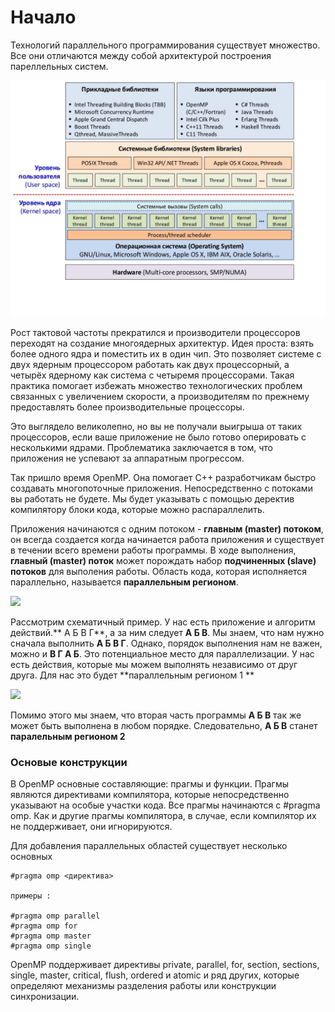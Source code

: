 # Начало

Технологий параллельного программирования существует множество. Все они отличаются между собой архитектурой построения пареллельных систем.

![](6-openmp-2-1024.jpg)

Рост тактовой частоты прекратился и производители процессоров переходят на создание многоядерных архитектур. Идея проста: взять более одного ядра и поместить их в один чип. Это позволяет системе с двух ядерным процессором работать как двух процессорный, а четырёх ядерному как система с четыремя процессорами. Такая практика помогает избежать множество технологических проблем связанных с увеличением скорости, а производителям по прежнему предоставлять более производительные процессоры.

Это выглядело великолепно, но вы не получали выигрыша от таких процессоров, если ваше приложение не было готово оперировать с несколькими ядрами. Проблематика заключается в том, что приложения не успевают за аппаратным прогрессом.

Так пришло время OpenMP. Она помогает С++ разработчикам быстро создавать многопоточные приложения. Непосредственно с потоками вы работать не будете. Мы будет указывать с помощью деректив компилятору блоки кода, которые можно распараллелить.

Приложения начинаются с одним потоком - **главным (master) потоком**, он всегда создается когда начинается работа приложения и существует в течении всего времени работы программы. В ходе выполнения,  **главный (master) поток** может порождать набор **подчиненных (slave) потоков**  для выполения работы. Область кода, которая исполняется параллельно, называется **параллельным регионом**. 

![](http://habrastorage.org/files/22a/979/5a4/22a9795a49544f6fbf73299805e4a130.png)

Рассмотрим схематичный пример. У нас есть приложение и алгоритм действий.** А Б В Г**, а за ним следует **А Б В**. Мы  знаем, что нам нужно сначала выполнить **А Б В Г**. Однако, порядок выполнения нам не важен, можно и **В Г А Б**. Это потенциальное место для параллелизации. У нас есть действия, которые мы можем выполнять независимо от друг друга. Для нас это будет **параллельным регионом 1 ** 

![](http://habrastorage.org/files/9ae/63f/ef4/9ae63fef480647be9b1aa06138afd7bc.png)

Помимо этого мы знаем, что вторая часть программы **А Б В** так же может быть выполнена в любом порядке. Следовательно,  **А Б В**  станет **паралельным регионом 2**

### Основые конструкции

В OpenMP основные составляющие: прагмы и функции. Прагмы являются директивами компилятора, которые непосредственно указывают на особые участки кода. Все прагмы начинаются с #pragma omp. Как и другие прагмы компилятора, в случае, если компилятор их не поддерживает, они игнорируются. 

Для добавления параллельных областей существует несколько основных 
```
#pragma omp <директива>

примеры :

#pragma omp parallel 
#pragma omp for
#pragma omp master
#pragma omp single

```
OpenMP поддерживает директивы private, parallel, for, section, sections, single, master, critical, flush, ordered и atomic и ряд других, которые определяют механизмы разделения работы или конструкции синхронизации.


